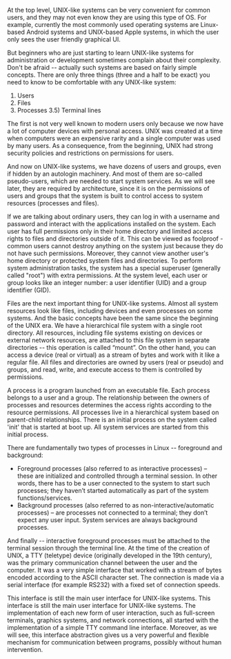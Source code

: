 At the top level, UNIX-like systems can be very convenient for common users, and they may not even know they are using this type of OS. For example, currently the most commonly used operating systems are Linux-based Android systems and UNIX-based Apple systems, in which the user only sees the user friendly graphical UI.

But beginners who are just starting to learn UNIX-like systems for administration or development sometimes complain about their complexity. Don't be afraid -- actually such systems are based on fairly simple concepts. There are only three things (three and a half to be exact) you need to know to be comfortable with any UNIX-like system:
1) Users
2) Files
3) Processes
3.5) Terminal lines

The first is not very well known to modern users only because we now have a lot of computer devices with personal access. UNIX was created at a time when computers were an expensive rarity and a single computer was used by many users. As a consequence, from the beginning, UNIX had strong security policies and restrictions on permissions for users.

And now on UNIX-like systems, we have dozens of users and groups, even if hidden by an autologin machinery. And most of them are so-called pseudo-users, which are needed to start system services. As we will see later, they are required by architecture, since it is on the permissions of users and groups that the system is built to control access to system resources (processes and files).

If we are talking about ordinary users, they can log in with a username and password and interact with the applications installed on the system. Each user has full permissions only in their home directory and limited access rights to files and directories outside of it. This can be viewed as foolproof - common users cannot destroy anything on the system just because they do not have such permissions. Moreover, they cannot view another user's home directory or protected system files and directories. To perform system administration tasks, the system has a special superuser (generally called "root") with extra permissions.
At the system level, each user or group looks like an integer number: a user identifier (UID) and a group identifier (GID).

Files are the next important thing for UNIX-like systems. Almost all system resources look like files, including devices and even processes on some systems. And the basic concepts have been the same since the beginning of the UNIX era. We have a hierarchical file system with a single root directory. All resources, including file systems existing on devices or external network resources, are attached to this file system in separate directories -- this operation is called “mount”. On the other hand, you can access a device (real or virtual) as a stream of bytes and work with it like a regular file. All files and directories are owned by users (real or pseudo) and groups, and read, write, and execute access to them is controlled by permissions.

A process is a program launched from an executable file. Each process belongs to a user and a group. The relationship between the owners of processes and resources determines the access rights according to the resource permissions. All processes live in a hierarchical system based on parent-child relationships. There is an initial process on the system called 'init' that is started at boot up. All system services are started from this initial process.

There are fundamentally two types of processes in Linux -- foreground and background:
* Foreground processes (also referred to as interactive processes) – these are initialized and controlled through a terminal session. In other words, there has to be a user connected to the system to start such processes; they haven’t started automatically as part of the system functions/services.
* Background processes (also referred to as non-interactive/automatic processes) – are processes not connected to a terminal; they don’t expect any user input. System services are always background processes.

And finally -- interactive foreground processes must be attached to the terminal session through the terminal line. At the time of the creation of UNIX, a TTY (teletype) device (originally developed in the 19th century), was the primary communication channel between the user and the computer. It was a very simple interface that worked with a stream of bytes encoded according to the ASCII character set. The connection is made via a serial interface (for example RS232) with a fixed set of connection speeds.

This interface is still the main user interface for UNIX-like systems. This interface is still the main user interface for UNIX-like systems. The implementation of each new form of user interaction, such as full-screen terminals, graphics systems, and network connections, all started with the implementation of a simple TTY command line interface. Moreover, as we will see, this interface abstraction gives us a very powerful and flexible mechanism for communication between programs, possibly without human intervention.
